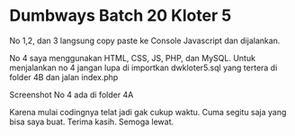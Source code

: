 # Dumbways Batch 20 Kloter 5

No 1,2, dan 3 langsung copy paste ke Console Javascript dan dijalankan.

No 4 saya menggunakan HTML, CSS, JS, PHP, dan MySQL.
Untuk menjalankan no 4 jangan lupa di importkan dwkloter5.sql yang tertera di folder 4B dan jalan index.php

Screenshot No 4 ada di folder 4A

Karena mulai codingnya telat jadi gak cukup waktu. Cuma segitu saja yang bisa saya buat. Terima kasih. Semoga lewat.